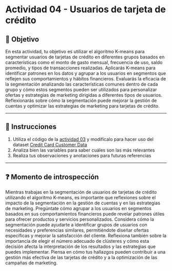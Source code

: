 # **Actividad 04 - Usuarios de tarjeta de crédito**

## 🎯 **Objetivo**

En esta actividad, tu objetivo es utilizar el algoritmo K-means para segmentar usuarios de tarjetas de crédito en diferentes grupos basados en características como el monto de gasto mensual, frecuencia de uso, saldo promedio, y tipos de transacciones realizadas. Aplicarás K-means para identificar patrones en los datos y agrupar a los usuarios en segmentos que reflejen sus comportamientos y hábitos financieros. Evaluarás la eficacia de la segmentación analizando las características comunes dentro de cada grupo y cómo estos segmentos pueden ser utilizados para personalizar ofertas y estrategias de marketing dirigidas a diferentes tipos de usuarios. Reflexionarás sobre cómo la segmentación puede mejorar la gestión de cuentas y optimizar las estrategias de marketing para tarjetas de crédito.

---

## 📑 Instrucciones
1.	Utiliza el código de la [actividad 03](../Actividad-03/Actividad_03_K_means_Customer_Segmentation.ipynb) y modifícalo para hacer uso del dataset [Credit Card Customer Data](https://www.kaggle.com/datasets/aryashah2k/credit-card-customer-data)
2.	Analiza bien las variables para saber cuáles son las más relevantes
3.	Realiza tus observaciones y anotaciones para futuras referencias

---

## ❓ **Momento de introspección**

Mientras trabajas en la segmentación de usuarios de tarjetas de crédito utilizando el algoritmo K-means, es importante que reflexiones sobre el impacto de la segmentación en la gestión de cuentas y en las estrategias de marketing. Pregúntate cómo agrupar a los usuarios en segmentos basados en sus comportamientos financieros puede revelar patrones útiles para ofrecer productos y servicios personalizados. Considera cómo la segmentación puede ayudarte a identificar grupos de usuarios con necesidades y preferencias similares, permitiéndote diseñar ofertas específicas y mejorar la satisfacción del cliente. Reflexiona también sobre la importancia de elegir el número adecuado de clústeres y cómo esta decisión afecta la interpretación de los resultados y las estrategias que puedes implementar. Piensa en cómo tus hallazgos pueden contribuir a una gestión más efectiva de las tarjetas de crédito y a la optimización de las campañas de marketing.


